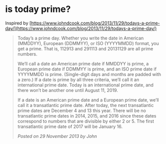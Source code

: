 # is today prime?

Inspired by [https://www.johndcook.com/blog/2013/11/29/todays-a-prime-day/](https://www.johndcook.com/blog/2013/11/29/todays-a-prime-day/)

> Today’s a prime day. Whether you write the date in American (MMDDYY), European (DDMMYY), or ISO (YYYYMMDD) format, you get a prime. That is, 112913 and 291113 and 20131129 are all prime numbers.
>
> We’ll call a date an American prime date if MMDDYY is prime, a European prime date if DDMMYY is prime, and an ISO prime date if YYYYMMDD is prime. (Single-digit days and months are padded with a zero.) If a date is prime by all three criteria, we’ll call it an international prime date. Today is an international prime date, and there won’t be another one until August 11, 2019.
>
> If a date is an American prime date and a European prime date, we’ll call it a transatlantic prime date. After today, the next transatlantic prime dates are December 4 and 13 this year. There will be no transatlantic prime dates in 2014, 2015, and 2016 since these dates correspond to numbers that are divisible by either 2 or 5. The first transatlantic prime date of 2017 will be January 16.
>
> _Posted on 29 November 2013 by John_
